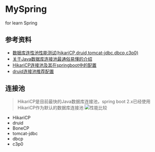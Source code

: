 # MySpring
for learn Spring

## 参考资料
* [数据库连性池性能测试(hikariCP,druid,tomcat-jdbc,dbcp,c3p0)](https://www.tuicool.com/articles/qayayiM)
* [关于Java数据库连接池最通俗易懂的介绍](https://cloud.tencent.com/developer/news/312412)
* [HikariCP连接池及其在springboot中的配置](https://blog.csdn.net/qq_32953079/article/details/81502237)
* [druid连接池推荐配置](https://www.jianshu.com/p/e75d73129f51)

## 连接池
> HikariCP是目前最快的Java数据库连接池，spring boot 2.x已经使用HikariCP作为默认的数据库连接池
![性能比较](https://ask.qcloudimg.com/http-save/developer-news/edl46ho0m6.jpeg?imageView2/2/w/1620)
* HikariCP
* druid
* BoneCP
* tomcat-jdbc
* dbcp
* c3p0
